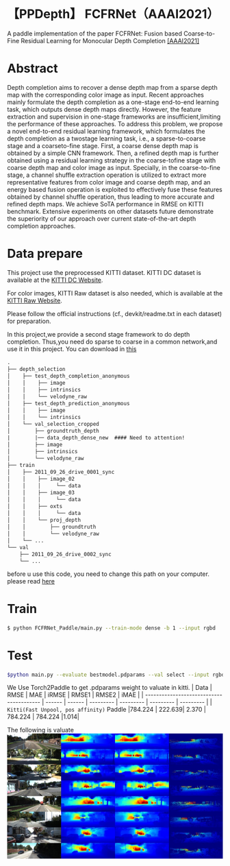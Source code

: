 # 【PPDepth】 FCFRNet（AAAI2021）

A paddle implementation of the paper FCFRNet: Fusion based Coarse-to-Fine Residual Learning for Monocular Depth Completion [\[AAAI2021\]](https://arxiv.org/pdf/2012.08270v1.pdf)

# Abstract
Depth completion aims to recover a dense depth map from a sparse depth map with the corresponding color image as input. Recent approaches mainly formulate the depth completion as a one-stage end-to-end learning task, which outputs dense depth maps directly. However, the feature extraction and supervision in one-stage frameworks are insufficient,limiting the performance of these approaches. To address this problem, we propose a novel end-to-end residual learning framework, which formulates the depth completion as a twostage learning task, i.e., a sparse-to-coarse stage and a coarseto-fine stage. First, a coarse dense depth map is obtained by a simple CNN framework. Then, a refined depth map is further obtained using a residual learning strategy in the coarse-tofine stage with coarse depth map and color image as input. Specially, in the coarse-to-fine stage, a channel shuffle extraction operation is utilized to extract more representative features from color image and coarse depth map, and an energy
based fusion operation is exploited to effectively fuse these features obtained by channel shuffle operation, thus leading to more accurate and refined depth maps. We achieve SoTA performance in RMSE on KITTI benchmark. Extensive experiments on other datasets future demonstrate the superiority of our approach over current state-of-the-art depth completion approaches.

# Data prepare
This project use the preprocessed KITTI dataset.
KITTI DC dataset is available at the [KITTI DC Website](http://www.cvlibs.net/datasets/kitti/eval_depth.php?benchmark=depth_completion).

For color images, KITTI Raw dataset is also needed, which is available at the [KITTI Raw Website](http://www.cvlibs.net/datasets/kitti/raw_data.php).

Please follow the official instructions (cf., devkit/readme.txt in each dataset) for preparation.


In this project,we provide a second stage framework to do depth completion. Thus,you need do sparse to coarse  in a common network,and use it in this project. You can download  in [this]()


```
.
├── depth_selection
│    ├── test_depth_completion_anonymous
│    │    ├── image
│    │    ├── intrinsics
│    │    └── velodyne_raw
│    ├── test_depth_prediction_anonymous
│    │    ├── image
│    │    └── intrinsics
│    └── val_selection_cropped
│        ├── groundtruth_depth
|        |── data_depth_dense_new  #### Need to attention!
│        ├── image
│        ├── intrinsics
│        └── velodyne_raw
├── train
│    ├── 2011_09_26_drive_0001_sync
│    │    ├── image_02
│    │    │     └── data
│    │    ├── image_03
│    │    │     └── data
│    │    ├── oxts
│    │    │     └── data
│    │    └── proj_depth
│    │        ├── groundtruth
│    │        └── velodyne_raw
│    └── ...
└── val
    ├── 2011_09_26_drive_0002_sync
    └── ...
```

before u use this code, you need to change this path on your computer. please read [here](https://github.com/imexb9584/PPDepth/blob/main/FCFRNet/dataloader/README.md)


# Train
```bash
$ python FCFRNet_Paddle/main.py --train-mode dense -b 1 --input rgbd
```

# Test
```bash
$python main.py --evaluate bestmodel.pdparams --val select --input rgbd
```
We Use Torch2Paddle to get .pdparams weight to valuate in kitti. 
| Data                                     | RMSE   | MAE    | iRMSE | RMSE1 | RMSE2 | iMAE |
| ---------------------------------------- | ------ | ------ | --------- | --------- | --------- | --------- |
| `Kitti(Fast Unpool, pos affinity)`  Paddle |784.224 | 222.639| 2.370    | 784.224   | 784.224 |1.014|

The following is valuate ![result](./result.jpg)

